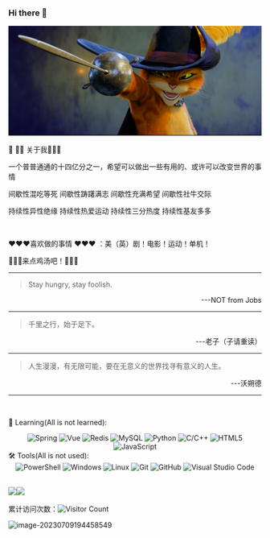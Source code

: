 ### Hi there 👋

<picture>
 <source media="(prefers-color-scheme: dark)" srcset="./asset/darkmode.png">
 <source media="(prefers-color-scheme: light)" srcset="./asset/lightmode.png">
 <img alt="FEARmeIFyouDARE" src="./asset/darkmode.png">
</picture>

:older_man: :man::baby: 关于我:baby::man::older_man:

一个普普通通的十四亿分之一，希望可以做出一些有用的、或许可以改变世界的事情

间歇性混吃等死 间歇性踌躇满志 间歇性充满希望 间歇性社牛交际

持续性异性绝缘 持续性热爱运动 持续性三分热度 持续性基友多多

<br>


:heart::heart::heart:喜欢做的事情 :heart::heart::heart: ：美（英）剧！电影！运动！单机！

:stew::stew::stew:来点鸡汤吧！:stew::stew::stew:

<hr>

> Stay hungry, stay foolish.

<div align="right">---NOT from Jobs</div>

<hr>

> 千里之行，始于足下。

<div align="right">---老子（子请重读）</div>

<hr>

> 人生漫漫，有无限可能，要在无意义的世界找寻有意义的人生。

<div align="right">---沃朔德</div>

<hr>

<br>

<!-- 语言技术标签 -->
📖 Learning(All is not learned): 

<div align="center">
  <img alt="Spring" src="https://img.shields.io/badge/-Spring-DAE8FC?style=plastic&logo=Spring">
  <img alt="Vue" src="https://img.shields.io/badge/-Vue-DAE8FC?style=plastic&logo=Vue.js">
  <img alt="Redis" src="https://img.shields.io/badge/-Redis-DAE8FC?style=plastic&logo=Redis">
  <img alt="MySQL" src="https://img.shields.io/badge/-SQL-DAE8FC?style=plastic&logo=MySQL">
  <img alt="Python" src="https://img.shields.io/badge/-Python-DAE8FC?style=plastic&logo=Python">
  <img alt="C/C++" src="https://img.shields.io/badge/-C/C++-DAE8FC?style=plastic&logo=c">
  <img alt="HTML5" src="https://img.shields.io/badge/-HTML5-DAE8FC?style=plastic&logo=HTML5">
  <img alt="JavaScript" src="https://img.shields.io/badge/-JavaScript-DAE8FC?style=plastic&logo=JavaScript">
  <br>
</div>
<!-- 工具 -->
🛠️ Tools(All is not used):

<div align="center">
  <img alt="PowerShell" src="https://img.shields.io/badge/PowerShell-5391FE?style=flat-square&logo=PowerShell&logoColor=white">
  <img alt="Windows" src="https://img.shields.io/badge/Windows-39baf4?style=flat-square&logo=windows&logoColor=white">
  <img alt="Linux" src="https://img.shields.io/badge/Linux-FCC624?style=style=flat-square&logo=linux&logoColor=black">
  <img alt="Git" src="https://img.shields.io/badge/-Git-FCC624?style=flat-square&logo=git">
  <img alt="GitHub" src="https://img.shields.io/badge/-GitHub-pink?style=flat-square&logo=github">
  <img alt="Visual Studio Code" src="https://img.shields.io/badge/-Visual%20Studio%20Code-007ACC?style=flat-square&logo=Visual%20Studio%20Code&logoColor=fff">
  </div>
<br>

<!-- 统计 -->

<img align="" height="120" src="https://github-readme-stats-mui.vercel.app/api?username=hhr346&hide_title=true&hide_border=true&show_icons=true&&count_private=true&&include_all_commits=true&line_height=21&bg_color=0,EC6C6C,FFD479,FFFC79,73FA79&theme=graywhite&locale=en" /><img align="" height="120" src="https://github-readme-stats-mui.vercel.app/api/top-langs/?username=hhr346&hide_title=true&hide_border=true&layout=compact&bg_color=0,73FA79,73FDFF,D783FF&theme=graywhite&locale=en" />

累计访问次数：![Visitor Count](https://profile-counter.glitch.me/hhr346/count.svg) 



![image-20230709194458549](C:\Users\HHR\AppData\Roaming\Typora\typora-user-images\image-20230709194458549.png)

